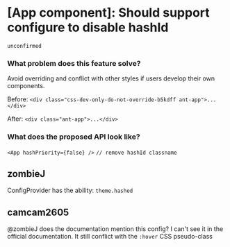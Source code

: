 # [App component]: Should support configure to disable hashId

`unconfirmed`

### What problem does this feature solve?

Avoid overriding and conflict with other styles if users develop their own components.

Before:
`<div class="css-dev-only-do-not-override-b5kdff ant-app">...</div>`

After:
`<div class="ant-app">...</div>`

### What does the proposed API look like?

`<App hashPriority={false} />` `// remove hashId classname`

<!-- generated by ant-design-issue-helper. DO NOT REMOVE -->

## zombieJ

ConfigProvider has the ability: `theme.hashed`

## camcam2605

@zombieJ does the documentation mention this config? I can't see it in the official documentation. It still conflict with the `:hover` CSS pseudo-class
